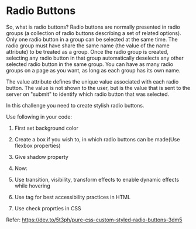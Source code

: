 # Radio Buttons

So, what is radio buttons?
Radio buttons are normally presented in radio groups (a collection of radio buttons describing a set of related options). 
Only one radio button in a group can be selected at the same time.
The radio group must have share the same name (the value of the name attribute) to be treated as a group. 
Once the radio group is created, selecting any radio button in that group automatically deselects any other 
selected radio button in the same group. 
You can have as many radio groups on a page as you want, as long as each group has its own name.

The value attribute defines the unique value associated with each radio button.
 The value is not shown to the user, but is the value that is sent to the server on "submit" to identify which 
radio button that was selected.


In this challenge you need to create stylish radio buttons.

Use following in your code:

1. First set background color
2. Create a box if you wish to, in which radio buttons can be made(Use flexbox properties)
3. Give shadow property
4. Now:

5. Use transition, visibility, transform effects to enable dynamic effects while hovering
6. Use <label> tag for best accessibility practices in HTML 
7. Use check proprties in CSS
 

Refer: https://dev.to/5t3ph/pure-css-custom-styled-radio-buttons-3dm5

